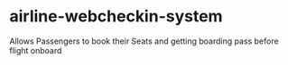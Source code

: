 # airline-webcheckin-system
Allows Passengers to book their Seats and getting boarding pass before flight onboard
